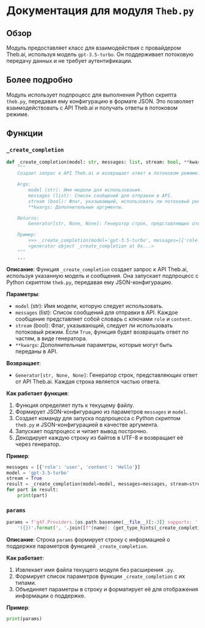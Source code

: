 # Документация для модуля `Theb.py`

## Обзор

Модуль предоставляет класс для взаимодействия с провайдером Theb.ai, используя модель `gpt-3.5-turbo`. Он поддерживает потоковую передачу данных и не требует аутентификации.

## Более подробно

Модуль использует подпроцесс для выполнения Python скрипта `theb.py`, передавая ему конфигурацию в формате JSON. Это позволяет взаимодействовать с API Theb.ai и получать ответы в потоковом режиме.

## Функции

### `_create_completion`

```python
def _create_completion(model: str, messages: list, stream: bool, **kwargs):
    """
    Создает запрос к API Theb.ai и возвращает ответ в потоковом режиме.

    Args:
        model (str): Имя модели для использования.
        messages (list): Список сообщений для отправки в API.
        stream (bool): Флаг, указывающий, использовать ли потоковый режим.
        **kwargs: Дополнительные аргументы.

    Returns:
        Generator[str, None, None]: Генератор строк, представляющих ответ от API Theb.ai.

    Пример:
        >>> _create_completion(model='gpt-3.5-turbo', messages=[{'role': 'user', 'content': 'Hello'}], stream=True)
        <generator object _create_completion at 0x...>
    """
    ...
```

**Описание**: Функция `_create_completion` создает запрос к API Theb.ai, используя указанную модель и сообщения. Она запускает подпроцесс с Python скриптом `theb.py`, передавая ему JSON-конфигурацию.

**Параметры**:
- `model` (str): Имя модели, которую следует использовать.
- `messages` (list): Список сообщений для отправки в API. Каждое сообщение представляет собой словарь с ключами `role` и `content`.
- `stream` (bool): Флаг, указывающий, следует ли использовать потоковый режим. Если `True`, функция будет возвращать ответ по частям, в виде генератора.
- `**kwargs`: Дополнительные параметры, которые могут быть переданы в API.

**Возвращает**:
- `Generator[str, None, None]`: Генератор строк, представляющих ответ от API Theb.ai. Каждая строка является частью ответа.

**Как работает функция**:
1. Функция определяет путь к текущему файлу.
2. Формирует JSON-конфигурацию из параметров `messages` и `model`.
3. Создает команду для запуска подпроцесса с Python скриптом `theb.py` и JSON-конфигурацией в качестве аргумента.
4. Запускает подпроцесс и читает вывод построчно.
5. Декодирует каждую строку из байтов в UTF-8 и возвращает её через генератор.

**Пример**:
```python
messages = [{'role': 'user', 'content': 'Hello'}]
model = 'gpt-3.5-turbo'
stream = True
result = _create_completion(model=model, messages=messages, stream=stream)
for part in result:
    print(part)
```

### `params`

```python
params = f'g4f.Providers.{os.path.basename(__file__)[:-3]} supports: ' + \
    '({})'.format(', '.join([f"{name}: {get_type_hints(_create_completion)[name].__name__}" for name in _create_completion.__code__.co_varnames[:_create_completion.__code__.co_argcount]]))
```

**Описание**: Строка `params` формирует строку с информацией о поддержке параметров функцией `_create_completion`.

**Как работает**:
1. Извлекает имя файла текущего модуля без расширения `.py`.
2. Формирует список параметров функции `_create_completion` с их типами.
3. Объединяет параметры в строку и форматирует её для отображения информации о поддержке.

**Пример**:
```python
print(params)